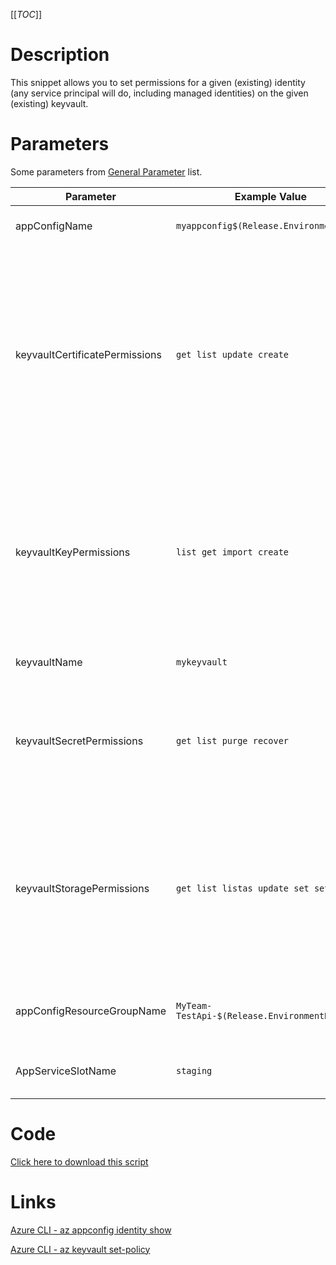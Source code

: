 [[_TOC_]]

# Description

This snippet allows you to set permissions for a given (existing) identity (any service principal will do, including managed identities) on the given (existing) keyvault.

# Parameters

Some parameters from [General Parameter](/Azure/Azure-CLI-Snippets) list.

| Parameter | Example Value | Description |
|--|--|--|
| appConfigName | `myappconfig$(Release.EnvironmentName)` | The name of the App Configuration. |
| keyvaultCertificatePermissions | `get list update create` | Space separated list of permissions for certificates for the given user. Options: backup, create, delete, deleteissuers, get, getissuers, import, list, listissuers, managecontacts, manageissuers, purge, recover, restore, setissuers, update |
| keyvaultKeyPermissions  | `list get import create` | Space separated list of permissions for keys for the given user. Options: backup, create, decrypt, delete, encrypt, get, import, list, purge, recover, restore, sign, unwrapKey, update, verify, wrapKey |
| keyvaultName | `mykeyvault` | This is the keyvault name to use. |
| keyvaultSecretPermissions | `get list purge recover` | Space separated list of permissions for secrets for the given user. Options: backup, delete, get, list, purge, recover, restore, set |
| keyvaultStoragePermissions  | `get list listas update set setas` | Space separated list of permissions for storage for the given user. Options: backup, delete, deletesas, get, getsas, list, listsas, purge, recover, regeneratekey, restore, set, setsas, update |
| appConfigResourceGroupName| `MyTeam-TestApi-$(Release.EnvironmentName)` | The ResourceGroup where your AppConfig resides in |
| AppServiceSlotName | `staging` | OPTIONAL: Name of the webapp staging slot to bind |

# Code

[Click here to download this script](../../../../src/Keyvault/Set-Keyvault-Permissions-for-AppConfig-Identity.ps1)

# Links

[Azure CLI - az appconfig identity show](https://docs.microsoft.com/en-us/cli/azure/appconfig/identity?view=azure-cli-latest#az_appconfig_identity_show)

[Azure CLI - az keyvault set-policy](https://docs.microsoft.com/en-us/cli/azure/keyvault?view=azure-cli-latest#az_keyvault_set_policy)
